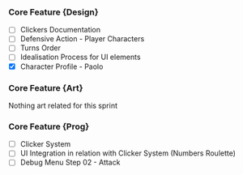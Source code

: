 ### Core Feature {Design}

- [ ] Clickers Documentation
- [ ] Defensive Action - Player Characters
- [ ] Turns Order
- [ ] Idealisation Process for UI elements
- [x] Character Profile - Paolo

### Core Feature {Art}

Nothing art related for this sprint

### Core Feature {Prog}


- [ ] Clicker System 
- [ ] UI Integration in relation with Clicker System (Numbers Roulette)
- [ ] Debug Menu Step 02 - Attack